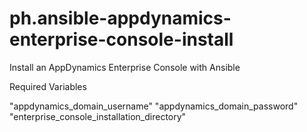 # ph.ansible-appdynamics-enterprise-console-install
Install an AppDynamics Enterprise Console with Ansible

Required Variables

"appdynamics_domain_username"
"appdynamics_domain_password"
"enterprise_console_installation_directory"
